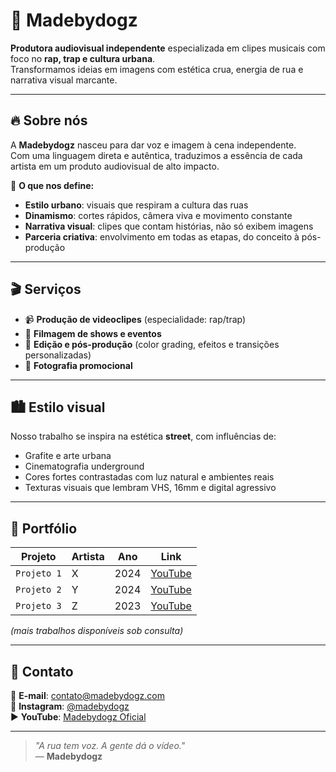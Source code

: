 # 🎥 Madebydogz

**Produtora audiovisual independente** especializada em clipes musicais com foco no **rap, trap e cultura urbana**.  
Transformamos ideias em imagens com estética crua, energia de rua e narrativa visual marcante.

---

## 🔥 Sobre nós
A **Madebydogz** nasceu para dar voz e imagem à cena independente.  
Com uma linguagem direta e autêntica, traduzimos a essência de cada artista em um produto audiovisual de alto impacto.

🎯 **O que nos define:**
- **Estilo urbano**: visuais que respiram a cultura das ruas  
- **Dinamismo**: cortes rápidos, câmera viva e movimento constante  
- **Narrativa visual**: clipes que contam histórias, não só exibem imagens  
- **Parceria criativa**: envolvimento em todas as etapas, do conceito à pós-produção  

---

## 🎬 Serviços
- 📹 **Produção de videoclipes** (especialidade: rap/trap)  
- 🎥 **Filmagem de shows e eventos**  
- 🎨 **Edição e pós-produção** (color grading, efeitos e transições personalizadas)  
- 📸 **Fotografia promocional**  

---

## 🏙 Estilo visual
Nosso trabalho se inspira na estética **street**, com influências de:
- Grafite e arte urbana
- Cinematografia underground
- Cores fortes contrastadas com luz natural e ambientes reais
- Texturas visuais que lembram VHS, 16mm e digital agressivo

---

## 📂 Portfólio

| Projeto | Artista | Ano | Link |
|---------|---------|-----|------|
| `Projeto 1` | X | 2024 | [YouTube](#) |
| `Projeto 2` | Y | 2024 | [YouTube](#) |
| `Projeto 3` | Z | 2023 | [YouTube](#) |

*(mais trabalhos disponíveis sob consulta)*

---

## 🤝 Contato
📧 **E-mail**: contato@madebydogz.com  
📱 **Instagram**: [@madebydogz](https://instagram.com/madebydogz)  
▶️ **YouTube**: [Madebydogz Oficial](#)  

---

> _"A rua tem voz. A gente dá o vídeo."_  
> — **Madebydogz**
